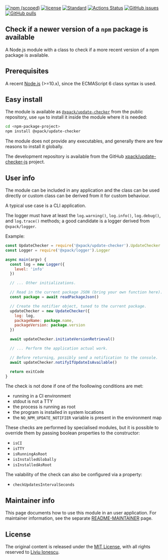 [![npm (scoped)](https://img.shields.io/npm/v/@xpack/update-checker.svg)](https://www.npmjs.com/package/@xpack/update-checker)
[![license](https://img.shields.io/github/license/xpack/update-checker-js.svg)](https://github.com/xpack/update-checker-js/blob/xpack/LICENSE)
[![Standard](https://img.shields.io/badge/code_style-standard-brightgreen.svg)](https://standardjs.com/)
[![Actions Status](https://github.com/xpack/update-checker-js/workflows/Node.js%20CI%20on%20Push/badge.svg)](https://github.com/xpack/update-checker-js/actions)
[![GitHub issues](https://img.shields.io/github/issues/xpack/update-checker-js.svg)](https://github.com/xpack/update-checker-js/issues/)
[![GitHub pulls](https://img.shields.io/github/issues-pr/xpack/update-checker-js.svg)](https://github.com/xpack/update-checker-js/pulls)

## Check if a newer version of a `npm` package is available

A Node.js module with a class to check if a more recent version of
a npm package is available.

## Prerequisites

A recent [Node.js](https://nodejs.org) (>=10.x), since the ECMAScript 6 class
syntax is used.

## Easy install

The module is available as
[`@xpack/update-checker`](https://www.npmjs.com/package/@xpack/update-checker)
from the public repository, use `npm` to install it inside the module where
it is needed:

```sh
cd <npm-package-project>
npm install @xpack/update-checker
```

The module does not provide any executables, and generally there are few
reasons to install it globally.

The development repository is available from the GitHub
[xpack/update-checker-js](https://github.com/xpack/update-checker-js)
project.

## User info

The module can be included in any application and the class can be used
directly or custom class can be derived from it for custom behaviour.

A typical use case is a CLI application.

The logger must have at least the `log.warning()`, `log.info()`, `log.debug()`,
and `log.trace()` methods; a good candidate is a logger derived from
`@xpack/logger`.

Example:

```javascript
const UpdateChecker = require('@xpack/update-checker').UpdateChecker
const Logger = require('@xpack/logger').Logger

async main(argv) {
  const log = new Logger({
    level: 'info'
  })

  // ... Other initializations.

  // Read in the current package JSON (bring your own function here).
  const package = await readPackageJson()

  // Create the notifier object, tuned to the current package.
  updateChecker = new UpdateChecker({
    log: log,
    packageName: package.name,
    packageVersion: package.version
  })

  await updateChecker.initiateVersionRetrieval()

  // ... Perform the application actual work.

  // Before returning, possibly send a notification to the console.
  await updateChecker.notifyIfUpdateIsAvailable()

  return exitCode
}
```

The check is not done if one of the foollowing conditions are met:

- running in a CI environment
- stdout is not a TTY
- the process is running as root
- the program is installed in system locations
- the `NO_NPM_UPDATE_NOTIFIER` variable is present in the environment map

These checks are performed by specialised modules, but it is possible
to override them by passing boolean properties to the constructor:

- `isCI`
- `isTTY`
- `isRunningAsRoot`
- `isInstalledGlobally`
- `isInstalledAsRoot`

The valability of the check can also be configured via a property:

- `checkUpdatesIntervalSeconds`

## Maintainer info

This page documents how to use this module in an user application.
For maintainer information, see the separate
[README-MAINTAINER](https://github.com/xpack/update-checker-js/blob/master/README-MAINTAINER.md)
page.

## License

The original content is released under the
[MIT License](https://opensource.org/licenses/MIT), with all rights
reserved to [Liviu Ionescu](https://github.com/ilg-ul/).
